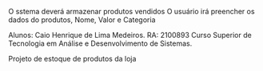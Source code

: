 O sstema deverá armazenar produtos vendidos
O usuário irá preencher os dados do produtos, Nome, Valor e Categoria

Alunos:
Caio Henrique de Lima Medeiros. RA: 2100893 
Curso Superior de Tecnologia em Análise e Desenvolvimento de Sistemas.


Projeto de estoque de produtos da loja




